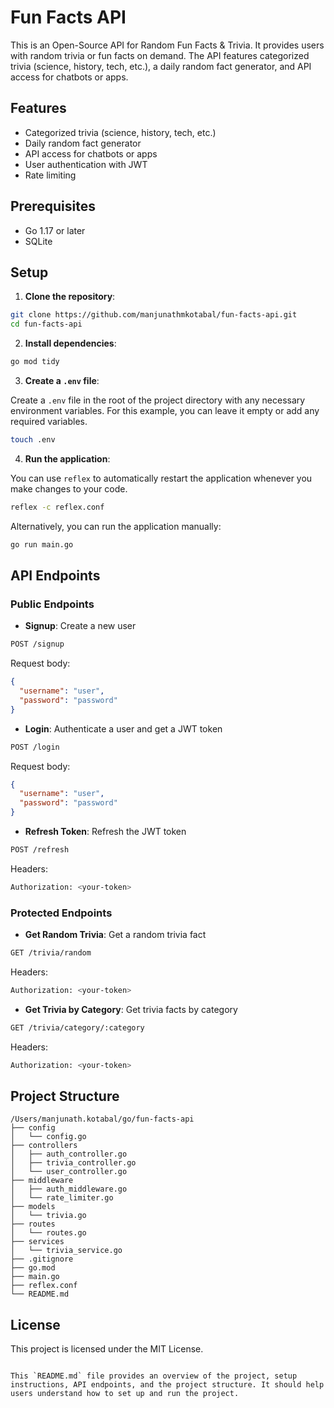 # Fun Facts API

This is an Open-Source API for Random Fun Facts & Trivia. It provides users with random trivia or fun facts on demand. The API features categorized trivia (science, history, tech, etc.), a daily random fact generator, and API access for chatbots or apps.

## Features

- Categorized trivia (science, history, tech, etc.)
- Daily random fact generator
- API access for chatbots or apps
- User authentication with JWT
- Rate limiting

## Prerequisites

- Go 1.17 or later
- SQLite

## Setup

1. **Clone the repository**:

```sh
git clone https://github.com/manjunathmkotabal/fun-facts-api.git
cd fun-facts-api
```

2. **Install dependencies**:

```sh
go mod tidy
```

3. **Create a `.env` file**:

Create a `.env` file in the root of the project directory with any necessary environment variables. For this example, you can leave it empty or add any required variables.

```sh
touch .env
```

4. **Run the application**:

You can use `reflex` to automatically restart the application whenever you make changes to your code.

```sh
reflex -c reflex.conf
```

Alternatively, you can run the application manually:

```sh
go run main.go
```

## API Endpoints

### Public Endpoints

- **Signup**: Create a new user

```sh
POST /signup
```

Request body:

```json
{
  "username": "user",
  "password": "password"
}
```

- **Login**: Authenticate a user and get a JWT token

```sh
POST /login
```

Request body:

```json
{
  "username": "user",
  "password": "password"
}
```

- **Refresh Token**: Refresh the JWT token

```sh
POST /refresh
```

Headers:

```sh
Authorization: <your-token>
```

### Protected Endpoints

- **Get Random Trivia**: Get a random trivia fact

```sh
GET /trivia/random
```

Headers:

```sh
Authorization: <your-token>
```

- **Get Trivia by Category**: Get trivia facts by category

```sh
GET /trivia/category/:category
```

Headers:

```sh
Authorization: <your-token>
```

## Project Structure

```
/Users/manjunath.kotabal/go/fun-facts-api
├── config
│   └── config.go
├── controllers
│   ├── auth_controller.go
│   ├── trivia_controller.go
│   └── user_controller.go
├── middleware
│   ├── auth_middleware.go
│   └── rate_limiter.go
├── models
│   └── trivia.go
├── routes
│   └── routes.go
├── services
│   └── trivia_service.go
├── .gitignore
├── go.mod
├── main.go
├── reflex.conf
└── README.md
```

## License

This project is licensed under the MIT License.
````

This `README.md` file provides an overview of the project, setup instructions, API endpoints, and the project structure. It should help users understand how to set up and run the project.